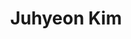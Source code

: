 ---
title: Juhyeon Kim
image: "@assets/people/JK.jpg"
startYear: "2022"
pronouns: "he/him"
social: 
    github: "https://github.com/"
---